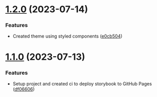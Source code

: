 # [1.2.0](https://github.com/chalharb/snippets/compare/v1.1.0...v1.2.0) (2023-07-14)


### Features

* Created theme using styled components ([e0cb504](https://github.com/chalharb/snippets/commit/e0cb504567d8127e262171028cab00191036bedf))



# [1.1.0](https://github.com/chalharb/snippets/compare/df06606c12ae857a94e01119fcfcead7411852fe...v1.1.0) (2023-07-13)


### Features

* Setup project and created ci to deploy storybook to GitHub Pages ([df06606](https://github.com/chalharb/snippets/commit/df06606c12ae857a94e01119fcfcead7411852fe))



